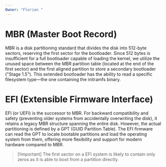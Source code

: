 ```yaml
---
Owner: "Florian "
---
```

# **MBR (Master Boot Record)**
MBR is a disk partitioning standard that divides the disk into 512-byte sectors, reserving the first sector for the bootloader.
Since 512 bytes is insufficient for a full bootloader capable of loading the kernel, we utilize the unused space between the MBR partition table (located at the end of the first sector) and the first aligned partition to store a secondary bootloader ("Stage 1.5"). This extended bootloader has the ability to read a specific filesystem type—the one containing the initramfs binary.
# **EFI (Extensible Firmware Interface)**
EFI (or UEFI) is the successor to MBR. For backward compatibility and safety (preventing older systems from accidentally overwriting the disk), it retains a legacy MBR structure spanning the entire disk. However, the actual partitioning is defined by a GPT (GUID Partition Table).
The EFI firmware can read the GPT to locate bootable partitions and load the operating system from them, offering more flexibility and support for modern hardware compared to MBR.

> [!important] The first sector on a EFI system is likely to contain only zeros as it is able to boot from a partition directly.